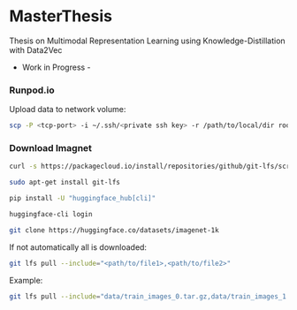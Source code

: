 # MasterThesis
Thesis on Multimodal Representation Learning using Knowledge-Distillation with Data2Vec
- Work in Progress -

### Runpod.io

Upload data to network volume: 

```bash
scp -P <tcp-port> -i ~/.ssh/<private ssh key> -r /path/to/local/dir root@xxx.xxx.xxx.xxx:/workspace
```

### Download Imagnet

```bash
curl -s https://packagecloud.io/install/repositories/github/git-lfs/script.deb.sh | sudo bash
```

```bash
sudo apt-get install git-lfs
```

```bash
pip install -U "huggingface_hub[cli]"
```

```bash
huggingface-cli login
```

```bash
git clone https://huggingface.co/datasets/imagenet-1k
```

If not automatically all is downloaded:
```bash
git lfs pull --include="<path/to/file1>,<path/to/file2>"
```

Example:
```bash
git lfs pull --include="data/train_images_0.tar.gz,data/train_images_1.tar.gz,data/train_images_2.tar.gz,data/val_images.tar.gz"
```

